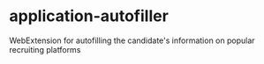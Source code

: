 # application-autofiller
WebExtension for autofilling the candidate's information on popular recruiting platforms
